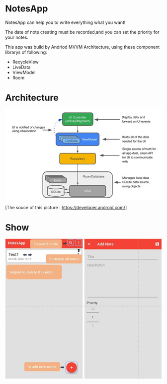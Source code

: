 # NotesApp
NotesApp can help you to write everything what you want!

The date of note creating must be recorded,and you can set the priority for your notes.

This app was build by Andriod MVVM Architecture, using these component librarys of following:

* RecycleView
* LiveData
* ViewModel
* Room
# Architecture
![image](https://github.com/Liuyiwem/pic/blob/main/note/10.JPG)

[The souce of this picture : https://developer.android.com/]


# Show
![image](https://github.com/Liuyiwem/pic/blob/main/note/9.JPG)



